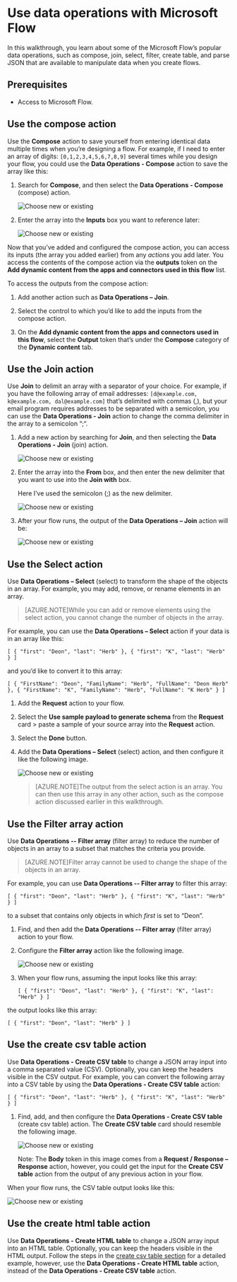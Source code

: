 <properties
    pageTitle="Understand data operations | Microsoft Flow"
    description="Learn to perform operations, such as create HTML table, create CSV table, compose, join, selectm and filter array"
    services=""
    suite="flow"
    documentationCenter="na"
    authors="MSFTMan"
    manager="anneta"
    editor=""
    tags=""/>

<tags
   ms.service="flow"
   ms.devlang="na"
   ms.topic="article"
   ms.tgt_pltfrm="na"
   ms.workload="na"
   ms.date="07/27/2017"
   ms.author="deonhe"/>

# Use data operations with Microsoft Flow

In this walkthrough, you learn about some of the Microsoft Flow’s popular data operations, such as compose, join, select, filter, create table, and parse JSON that are available to manipulate data when you create flows.

## Prerequisites

- Access to Microsoft Flow.

## Use the compose action

Use the **Compose** action to save yourself from entering identical data multiple times when you’re designing a flow. For example, if I need to enter an array of digits: ````[0,1,2,3,4,5,6,7,8,9]```` several times while you design your flow, you could use the **Data Operations - Compose** action to save the array like this:

1. Search for **Compose**, and then select the **Data Operations - Compose** (compose) action.

    ![Choose new or existing](./media/data-operations/search-select-compose.png)

1. Enter the array into the **Inputs** box you want to reference later:

    ![Choose new or existing](./media/data-operations/add-array-compose.png)

Now that you’ve added and configured the compose action, you can access its inputs (the array you added earlier) from any *actions* you add later. You access the contents of the compose action via the **outputs** token on the **Add dynamic content from the apps and connectors used in this flow** list.

To access the outputs from the compose action:

1. Add another action such as **Data Operations – Join**.

1. Select the control to which you’d like to add the inputs from the compose action.
1. On the **Add dynamic content from the apps and connectors used in this flow**, select the **Output** token that’s under the **Compose** category of the **Dynamic content** tab.

## Use the Join action

Use **Join** to delimit an array with a separator of your choice.
For example, if you have the following array of email addresses: ````[d@example.com, k@example.com, dal@example.com]```` that’s delimited with commas (,), but your email program requires addresses to be separated with a semicolon, you can use the **Data Operations - Join** action to change the comma delimiter in the array to a semicolon “;“.

1. Add a new action by searching for **Join**, and then selecting the **Data Operations - Join** (join) action.

    ![Choose new or existing](./media/data-operations/search-select-join.png)

1. Enter the array into the **From** box, and then enter the new delimiter that you want to use into the **Join with** box.

    Here I’ve used the semicolon (;) as the new delimiter.

    ![Choose new or existing](./media/data-operations/add-array-join.png)

1. After your flow runs, the output of the **Data Operations – Join** action will be:

    ![Choose new or existing](./media/data-operations/join-output.png)

## Use the Select action

Use **Data Operations – Select** (select) to transform the shape of the objects in an array. For example, you may add, remove, or rename elements in an array.

>[AZURE.NOTE]While you can add or remove elements using the select action, you cannot change the number of objects in the array.

For example, you can use the **Data Operations – Select** action if your data is in an array like this:

````[ { "first": "Deon", "last": "Herb" }, { "first": "K", "last": "Herb" } ]````

and you’d like to convert it to this array:

````[ { "FirstName": "Deon", "FamilyName": "Herb", "FullName": "Deon Herb" }, { "FirstName": "K", "FamilyName": "Herb", "FullName": "K Herb" } ]````

1. Add the **Request** action to your flow.

1. Select the **Use sample payload to generate schema** from the **Request** card > paste a sample of your source array into the **Request** action.

1. Select the **Done** button.

1. Add the **Data Operations – Select** (select) action, and then configure it like the following image.

    ![Choose new or existing](./media/data-operations/select-card.png)

    >[AZURE.NOTE]The output from the select action is an array. You can then use this array in any other action, such as the compose action discussed earlier in this walkthrough.

## Use the Filter array action

Use **Data Operations -- Filter array** (filter array) to reduce the number of objects in an array to a subset that matches the criteria you provide.

>[AZURE.NOTE]Filter array cannot be used to change the shape of the objects in an array.

For example, you can use **Data Operations -- Filter array** to filter this array:

````[ { "first": "Deon", "last": "Herb" }, { "first": "K", "last": "Herb" } ]````

to a subset that contains only objects in which *first* is set to “Deon”.

1. Find, and then add the **Data Operations -- Filter array** (filter array) action to your flow.
1. Configure the **Filter array** action like the following image.

    ![Choose new or existing](./media/data-operations/add-configure-filter-array.png)

1. When your flow runs, assuming the input looks like this array:

    ````[ { "first": "Deon", "last": "Herb" }, { "first": "K", "last": "Herb" } ]````

the output looks like this array:

````[ { "first": "Deon", "last": "Herb" } ]````

## Use the create csv table action

Use **Data Operations - Create CSV table** to change a JSON array input into a comma separated value (CSV). Optionally, you can keep the headers visible in the CSV output.
For example, you can convert the following array into a CSV table by using the **Data Operations - Create CSV table** action:

````[ { "first": "Deon", "last": "Herb" }, { "first": "K", "last": "Herb" } ]````

1. Find, add, and then configure the **Data Operations - Create CSV table** (create csv table) action. The **Create CSV table** card should resemble the following image.

    ![Choose new or existing](./media/data-operations/create-csv-table.png)

    Note: The **Body** token in this image comes from a **Request / Response – Response** action, however, you could get the input for the **Create CSV table** action from the output of any previous action in your flow.

When your flow runs, the CSV table output looks like this:

![Choose new or existing](./media/data-operations/create-csv-table-output.png)

## Use the create html table action

Use **Data Operations - Create HTML table** to change a JSON array input into an HTML table. Optionally, you can keep the headers visible in the HTML output.
Follow the steps in the [create csv table section](data-operations.md/#use-the-create-csv-table-action) for a detailed example, however, use the **Data Operations - Create HTML table** action, instead of the **Data Operations - Create CSV table** action.